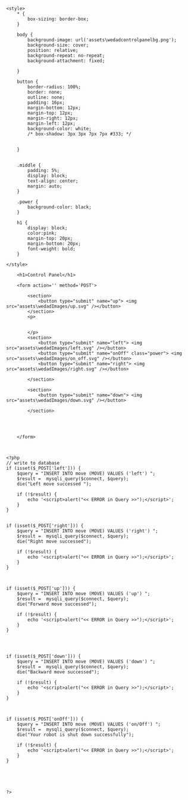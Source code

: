 

    <style>
        * {
            box-sizing: border-box;
        }

        body {
            background-image: url('assets\wedadcontrolpanelbg.png');
            background-size: cover;
            position: relative;
            background-repeat: no-repeat;
            background-attachment: fixed;

        }

        button {
            border-radius: 100%;
            border: none;
            outline: none;
            padding: 16px;
            margin-bottom: 12px;
            margin-top: 12px;
            margin-right: 12px;
            margin-left: 12px;
            background-color: white;
            /* box-shadow: 3px 3px 7px 7px #333; */
            

        }


        .middle {
            padding: 5%;
            display: block;
            text-align: center;
            margin: auto;
        }

        .power {
            background-color: black;
        }

        h1 {
            display: block;
            color:pink;
            margin-top: 20px;
            margin-bottom: 20px;
            font-weight: bold;
        }

    </style>
</head>

<body>
    <div class="middle">

        <h1>Control Panel</h1>

        <form action='' method='POST'>

            <section>
                <button type="submit" name="up"> <img src="assets\wedadImages/up.svg" /></button>
            </section>
            <p>


            </p>
            <section>
                <button type="submit" name="left"> <img src="assets\wedadImages/left.svg" /></button>
                <button type="submit" name="onOff" class="power"> <img src="assets\wedadImages/on_off.svg" /></button>
                <button type="submit" name="right"> <img src="assets\wedadImages/right.svg" /></button>

            </section>

            <section>
                <button type="submit" name="down"> <img src="assets\wedadImages/down.svg" /></button>

            </section>




        </form>
    


    <?php
    // write to database
    if (isset($_POST['left'])) {
        $query = "INSERT INTO move (MOVE) VALUES ('left') ";
        $result =  mysqli_query($connect, $query);
        die("Left move successed ");

        if (!$result) {
            echo '<script>alert("<< ERROR in Query >>");</script>';
        }
    }


    if (isset($_POST['right'])) {
        $query = "INSERT INTO move (MOVE) VALUES ('right') ";
        $result =  mysqli_query($connect, $query);
        die("Right move successed");

        if (!$result) {
            echo '<script>alert("<< ERROR in Query >>");</script>';
        }
    }



    if (isset($_POST['up'])) {
        $query = "INSERT INTO move (MOVE) VALUES ('up') ";
        $result =  mysqli_query($connect, $query);
        die("Forward move successed");

        if (!$result) {
            echo '<script>alert("<< ERROR in Query >>");</script>';
        }
    }




    if (isset($_POST['down'])) {
        $query = "INSERT INTO move (MOVE) VALUES ('down') ";
        $result =  mysqli_query($connect, $query);
        die("Backward move successed");

        if (!$result) {
            echo '<script>alert("<< ERROR in Query >>");</script>';
        }
    }



    if (isset($_POST['onOff'])) {
        $query = "INSERT INTO move (MOVE) VALUES ('on/Off') ";
        $result =  mysqli_query($connect, $query);
        die("Your robot is shut down successfully");

        if (!$result) {
            echo '<script>alert("<< ERROR in Query >>");</script>';
        }
    }





    ?>

